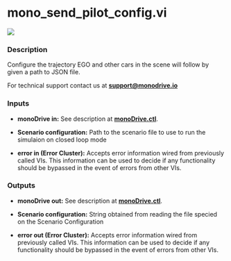 # mono_send_pilot_config.vi

<p class="img_container">
<img class="lg_img" src="../mono_send_pilot_config.png"/>
</p>

### Description

Configure the trajectory EGO and other cars in the scene will follow  by given a path to JSON file.

For technical support contact us at <b>support@monodrive.io</b> 

### Inputs

- **monoDrive in:**  See description at [**monoDrive.ctl**](../structures/monoDrive.md). 

- **Scenario configuration:**  Path to the scenario file to use to run the simulaion on closed loop mode 

- **error in (Error Cluster):** Accepts error information wired from previously called VIs. This information can be used to decide if any functionality should be bypassed in the event of errors from other VIs. 

### Outputs
- **monoDrive out:**  See description at [**monoDrive.ctl**](../structures/monoDrive.md). 

- **Scenario configuration:**  String obtained from reading the file specied on the Scenario Configuration 

- **error out (Error Cluster):** Accepts error information wired from previously called VIs. This information can be used to decide if any functionality should be bypassed in the event of errors from other VIs. 

<p>&nbsp;</p>

